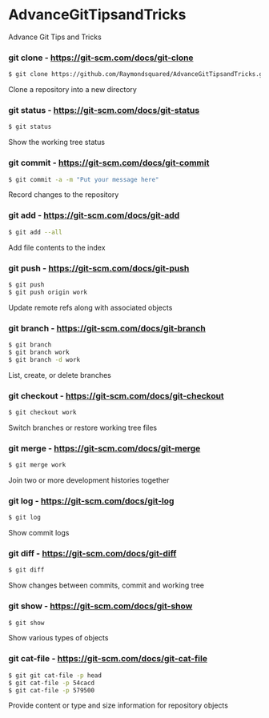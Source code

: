 # AdvanceGitTipsandTricks
Advance Git Tips and Tricks

### git clone - https://git-scm.com/docs/git-clone

```sh
$ git clone https://github.com/Raymondsquared/AdvanceGitTipsandTricks.git
```

Clone a repository into a new directory

### git status - https://git-scm.com/docs/git-status

```sh
$ git status
```

Show the working tree status

### git commit - https://git-scm.com/docs/git-commit

```sh
$ git commit -a -m "Put your message here"
```

Record changes to the repository

### git add - https://git-scm.com/docs/git-add

```sh
$ git add --all
```

Add file contents to the index

### git push - https://git-scm.com/docs/git-push

```sh
$ git push
$ git push origin work
```

Update remote refs along with associated objects

### git branch - https://git-scm.com/docs/git-branch

```sh
$ git branch
$ git branch work
$ git branch -d work
```

List, create, or delete branches

### git checkout - https://git-scm.com/docs/git-checkout

```sh
$ git checkout work
```

Switch branches or restore working tree files

### git merge - https://git-scm.com/docs/git-merge

```sh
$ git merge work
```

Join two or more development histories together

### git log - https://git-scm.com/docs/git-log

```sh
$ git log
```

Show commit logs

### git diff - https://git-scm.com/docs/git-diff

```sh
$ git diff
```

Show changes between commits, commit and working tree

### git show - https://git-scm.com/docs/git-show

```sh
$ git show
```

Show various types of objects

### git cat-file - https://git-scm.com/docs/git-cat-file

```sh
$ git git cat-file -p head
$ git cat-file -p 54cacd
$ git cat-file -p 579500
```

Provide content or type and size information for repository objects

